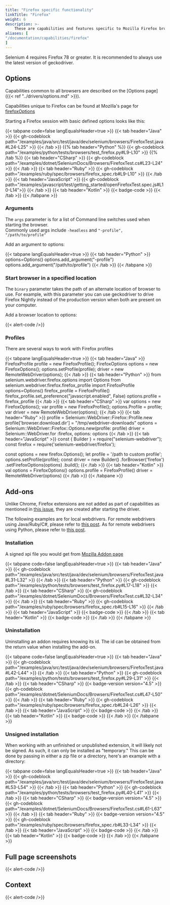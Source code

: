 ```yaml
---
title: "Firefox specific functionality"
linkTitle: "Firefox"
weight: 6
description: >-
    These are capabilities and features specific to Mozilla Firefox browsers.
aliases: [
"/documentation/capabilities/firefox"
]
---
```


Selenium 4 requires Firefox 78 or greater. It is recommended to always use the latest version of geckodriver.

## Options

Capabilities common to all browsers are described on the [Options page]({{< ref "../drivers/options.md" >}}).

Capabilities unique to Firefox can be found at Mozilla's page for [firefoxOptions](https://developer.mozilla.org/en-US/docs/Web/WebDriver/Capabilities/firefoxOptions)

Starting a Firefox session with basic defined options looks like this:

{{< tabpane code=false langEqualsHeader=true >}}
{{< tab header="Java" >}}
{{< gh-codeblock path="/examples/java/src/test/java/dev/selenium/browsers/FirefoxTest.java#L24-L25" >}}
{{< /tab >}}
{{% tab header="Python" %}}
{{< gh-codeblock path="/examples/python/tests/browsers/test_firefox.py#L9-L10" >}}
{{% /tab %}}
{{< tab header="CSharp" >}}
{{< gh-codeblock path="/examples/dotnet/SeleniumDocs/Browsers/FirefoxTest.cs#L23-L24" >}}
{{< /tab >}}
{{< tab header="Ruby" >}}
{{< gh-codeblock path="/examples/ruby/spec/browsers/firefox_spec.rb#L9-L10" >}}
{{< /tab >}}
{{< tab header="JavaScript" >}}
{{< gh-codeblock path="/examples/javascript/test/getting_started/openFirefoxTest.spec.js#L10-L14">}}
{{< /tab >}}
{{< tab header="Kotlin" >}}
{{< badge-code >}}
{{< /tab >}}
{{< /tabpane >}}

### Arguments

The `args` parameter is for a list of Command line switches used when starting the browser.  
Commonly used args include `-headless` and `"-profile", "/path/to/profile"`

Add an argument to options:

<div>
{{< tabpane langEqualsHeader=true >}}
  {{< tab header="Python" >}}
options=Options()
options.add_argument("-profile")
options.add_argument("/path/to/profile")
  {{< /tab >}}
{{< /tabpane >}}
</div>

### Start browser in a specified location

The `binary` parameter takes the path of an alternate location of browser to use. For example, with this parameter you can
use geckodriver to drive Firefox Nightly instead of the production version when both are present on your computer.

Add a browser location to options:

{{< alert-code />}}

### Profiles

There are several ways to work with Firefox profiles

<div>
{{< tabpane langEqualsHeader=true >}}
  {{< tab header="Java" >}}
FirefoxProfile profile = new FirefoxProfile();
FirefoxOptions options = new FirefoxOptions();
options.setProfile(profile);
driver = new RemoteWebDriver(options);
  {{< /tab >}}
  {{< tab header="Python" >}}
from selenium.webdriver.firefox.options import Options
from selenium.webdriver.firefox.firefox_profile import FirefoxProfile
options=Options()
firefox_profile = FirefoxProfile()
firefox_profile.set_preference("javascript.enabled", False)
options.profile = firefox_profile
  {{< /tab >}}
  {{< tab header="CSharp" >}}
var options = new FirefoxOptions();
var profile = new FirefoxProfile();
options.Profile = profile;
var driver = new RemoteWebDriver(options);
  {{< /tab >}}
  {{< tab header="Ruby" >}}
profile = Selenium::WebDriver::Firefox::Profile.new
profile['browser.download.dir'] = "/tmp/webdriver-downloads"
options = Selenium::WebDriver::Firefox::Options.new(profile: profile)
driver = Selenium::WebDriver.for :firefox, options: options
  {{< /tab >}}
  {{< tab header="JavaScript" >}}
const { Builder } = require("selenium-webdriver");
const firefox = require('selenium-webdriver/firefox');

const options = new firefox.Options();
let profile = '/path to custom profile';
options.setProfile(profile);
const driver = new Builder()
    .forBrowser('firefox')
    .setFirefoxOptions(options)
    .build();
  {{< /tab >}}
  {{< tab header="Kotlin" >}}
val options = FirefoxOptions()
options.profile = FirefoxProfile()
driver = RemoteWebDriver(options)
  {{< /tab >}}
{{< /tabpane >}}
</div>

## Add-ons

Unlike Chrome, Firefox extensions are not added as part of capabilities as mentioned in
[this issue](https://github.com/mozilla/geckodriver/issues/1476),
they are created after starting the driver.

The following examples are for local webdrivers.
For remote webdrivers using Java/Ruby/C#, please refer to
[this post](https://docs.saucelabs.com/web-apps/automated-testing/selenium/selenium4/#install-and-uninstall-add-ons).
As for remote webdrivers using Python, please refer to
[this post](https://github.com/saucelabs/sauce-docs/issues/1621).

### Installation

A signed xpi file you would get from [Mozilla Addon page](https://addons.mozilla.org/en-US/firefox/) 

{{< tabpane code=false langEqualsHeader=true >}}
{{< tab header="Java" >}}
{{< gh-codeblock path="/examples/java/src/test/java/dev/selenium/browsers/FirefoxTest.java#L31-L32" >}}
{{< /tab >}}
{{< tab header="Python" >}}
{{< gh-codeblock path="/examples/python/tests/browsers/test_firefox.py#L17-L18" >}}
{{< /tab >}}
{{< tab header="CSharp" >}}
{{< gh-codeblock path="/examples/dotnet/SeleniumDocs/Browsers/FirefoxTest.cs#L32-L34" >}}
{{< /tab >}}
{{< tab header="Ruby" >}}
{{< gh-codeblock path="/examples/ruby/spec/browsers/firefox_spec.rb#L15-L16" >}}
{{< /tab >}}
{{< tab header="JavaScript" >}}
{{< badge-code >}}
{{< /tab >}}
{{< tab header="Kotlin" >}}
{{< badge-code >}}
{{< /tab >}}
{{< /tabpane >}}

### Uninstallation

Uninstalling an addon requires knowing its id. The id can be obtained from the return value when installing the add-on.

{{< tabpane code=false langEqualsHeader=true >}}
{{< tab header="Java" >}}
{{< gh-codeblock path="/examples/java/src/test/java/dev/selenium/browsers/FirefoxTest.java#L42-L44" >}}
{{< /tab >}}
{{< tab header="Python" >}}
{{< gh-codeblock path="/examples/python/tests/browsers/test_firefox.py#L29-L31" >}}
{{< /tab >}}
{{< tab header="CSharp" >}}
{{< badge-version version="4.5" >}}
{{< gh-codeblock path="/examples/dotnet/SeleniumDocs/Browsers/FirefoxTest.cs#L47-L50" >}}
{{< /tab >}}
{{< tab header="Ruby" >}}
{{< gh-codeblock path="/examples/ruby/spec/browsers/firefox_spec.rb#L24-L26" >}}
{{< /tab >}}
{{< tab header="JavaScript" >}}
{{< badge-code >}}
{{< /tab >}}
{{< tab header="Kotlin" >}}
{{< badge-code >}}
{{< /tab >}}
{{< /tabpane >}}

### Unsigned installation

When working with an unfinished or unpublished extension, it will likely not be signed. As such, it can only
be installed as "temporary." This can be done by passing in either a zip file or a directory, here's an 
example with a directory:

{{< tabpane code=false langEqualsHeader=true >}}
{{< tab header="Java" >}}
{{< gh-codeblock path="/examples/java/src/test/java/dev/selenium/browsers/FirefoxTest.java#L53-L54" >}}
{{< /tab >}}
{{< tab header="Python" >}}
{{< gh-codeblock path="/examples/python/tests/browsers/test_firefox.py#L40-L41" >}}
{{< /tab >}}
{{< tab header="CSharp" >}}
{{< badge-version version="4.5" >}}
{{< gh-codeblock path="/examples/dotnet/SeleniumDocs/Browsers/FirefoxTest.cs#L61-L63" >}}
{{< /tab >}}
{{< tab header="Ruby" >}}
{{< badge-version version="4.5" >}}
{{< gh-codeblock path="/examples/ruby/spec/browsers/firefox_spec.rb#L33-L34" >}}
{{< /tab >}}
{{< tab header="JavaScript" >}}
{{< badge-code >}}
{{< /tab >}}
{{< tab header="Kotlin" >}}
{{< badge-code >}}
{{< /tab >}}
{{< /tabpane >}}

## Full page screenshots

{{< alert-code />}}

## Context

{{< alert-code />}}
